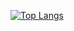 [![Top Langs](https://github-readme-stats.vercel.app/api/top-langs/?username=sippakorn-prem)](https://github.com/anuraghazra/github-readme-stats)
